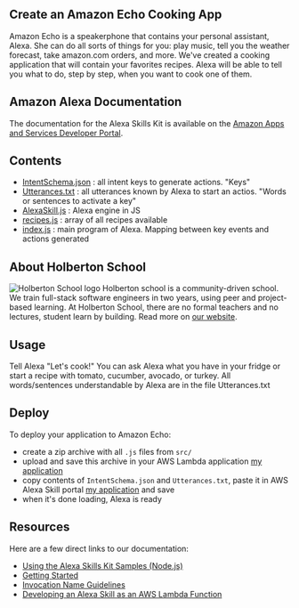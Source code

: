 ## Create an Amazon Echo Cooking App
Amazon Echo is a speakerphone that contains your personal assistant, Alexa.
She can do all sorts of things for you: play music, tell you the weather forecast, take amazon.com orders, and more.
We've created a cooking application that will contain your favorites recipes.
Alexa will be able to tell you what to do, step by step, when you want to cook one of them.

## Amazon Alexa Documentation
The documentation for the Alexa Skills Kit is available on the [Amazon Apps and Services Developer Portal](https://developer.amazon.com/appsandservices/solutions/alexa/alexa-skills-kit/).

## Contents
- [IntentSchema.json](speechAssets/IntentSchema.json) : all intent keys to generate actions. "Keys"
- [Utterances.txt](speechAssets/Utterances.txt) : all utterances known by Alexa to start an actios. "Words or sentences to activate a key"
- [AlexaSkill.js](src/AlexaSkill.js) : Alexa engine in JS
- [recipes.js](src/recipes.js) : array of all recipes available
- [index.js](src/index.js) : main program of Alexa. Mapping between key events and actions generated

## About Holberton School
![Holberton School logo](http://photos2.meetupstatic.com/photos/event/3/0/0/8/600_446112296.jpeg)
Holberton school is a community-driven school.
We train full-stack software engineers in two years, using peer and project-based learning.
At Holberton School, there are no formal teachers and no lectures, student learn by building.
Read more on [our website](https://www.holbertonschool.com/).

## Usage
Tell Alexa "Let's cook!" You can ask Alexa what you have in your fridge or start a recipe with tomato, cucumber, avocado, or turkey.
All words/sentences understandable by Alexa are in the file Utterances.txt

## Deploy
To deploy your application to Amazon Echo:

- create a zip archive with all `.js` files from `src/`
- upload and save this archive in your AWS Lambda application [my application](https://console.aws.amazon.com/lambda/home?region=us-east-1#/functions/cook?tab=code)
- copy contents of `IntentSchema.json` and `Utterances.txt`, paste it in AWS Alexa Skill portal [my application](https://developer.amazon.com/edw/home.html#/skill/amzn1.ask.skill.3f75ce0b-1fe6-4748-a438-88f5da60c973/en_US/intentSchema/list) and save
- when it's done loading, Alexa is ready

## Resources
Here are a few direct links to our documentation:

- [Using the Alexa Skills Kit Samples (Node.js)](https://developer.amazon.com/public/solutions/alexa/alexa-skills-kit/docs/using-the-alexa-skills-kit-samples)
- [Getting Started](https://developer.amazon.com/appsandservices/solutions/alexa/alexa-skills-kit/getting-started-guide)
- [Invocation Name Guidelines](https://developer.amazon.com/public/solutions/alexa/alexa-skills-kit/docs/choosing-the-invocation-name-for-an-alexa-skill)
- [Developing an Alexa Skill as an AWS Lambda Function](https://developer.amazon.com/appsandservices/solutions/alexa/alexa-skills-kit/docs/developing-an-alexa-skill-as-a-lambda-function)
